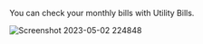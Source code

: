 You can check your monthly bills with Utility Bills.

![Screenshot 2023-05-02 224848](https://user-images.githubusercontent.com/88295387/235758074-a2f1e3cf-bd24-463c-bd0a-a98a8a743899.png)

